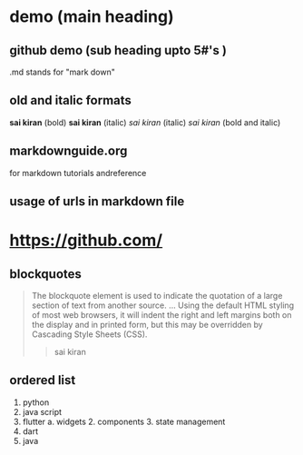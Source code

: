 # demo   (main heading)
## github demo     (sub heading upto 5#'s )
.md stands for "mark down"

## old and italic formats
**sai kiran** (bold)
__sai kiran__ (italic)
_sai kiran_ (italic)
_*sai kiran*_ (bold and italic)

## markdownguide.org  
for markdown tutorials andreference

## usage of urls in markdown file
# https://github.com/

## blockquotes
> The blockquote element is used to indicate the quotation of a large section of text from another source. ... Using the default HTML styling of most web browsers, it will indent the right and left margins both on the display and in printed form, but this may be overridden by Cascading Style Sheets (CSS).
>> sai kiran

## ordered list
1. python
2. java script
3. flutter
    a. widgets
    2. components
    3. state management
4. dart
5. java
  
